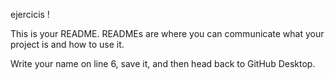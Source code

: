 ejercicis
!

This is your README. READMEs are where you can communicate what your project is and how to use it.

Write your name on line 6, save it, and then head back to GitHub Desktop.
